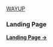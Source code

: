 [WAYUP](logo.jpg)

<h3>Landing Page</h3>

[**Landing Page ->**](https://maximmorkovnik.github.io/LandingPage/)
